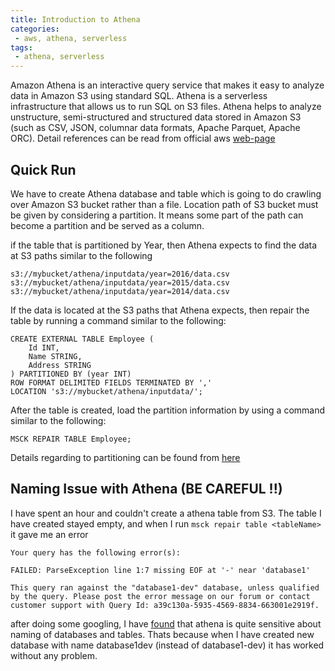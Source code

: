 ```yaml
---
title: Introduction to Athena
categories:
 - aws, athena, serverless
tags:
 - athena, serverless
---
```


Amazon Athena is an interactive query service that makes it easy to analyze data in Amazon S3 using standard SQL. Athena is a serverless infrastructure that allows us to run SQL on S3 files. Athena helps to analyze unstructure, semi-structured and structured data stored in Amazon S3 (such as CSV, JSON, columnar data formats, Apache Parquet, Apache ORC). Detail references can be read from official aws [web-page](https://docs.aws.amazon.com/athena/latest/ug/getting-started.html)

## Quick Run

We have to create Athena database and table which is going to do crawling over Amazon S3 bucket rather than a file. Location path of S3 bucket must be given by considering a partition. It means some part of the path can become a partition and be served as a column. 

if the table that is partitioned by Year, then Athena expects to find the data at S3 paths similar to the following

```
s3://mybucket/athena/inputdata/year=2016/data.csv
s3://mybucket/athena/inputdata/year=2015/data.csv
s3://mybucket/athena/inputdata/year=2014/data.csv
```

If the data is located at the S3 paths that Athena expects, then repair the table by running a command similar to the following:

```
CREATE EXTERNAL TABLE Employee (
    Id INT,
    Name STRING,
    Address STRING
) PARTITIONED BY (year INT)
ROW FORMAT DELIMITED FIELDS TERMINATED BY ','
LOCATION 's3://mybucket/athena/inputdata/';
```

After the table is created, load the partition information by using a command similar to the following: 

```
MSCK REPAIR TABLE Employee;
```

Details regarding to partitioning can be found from [here](https://aws.amazon.com/premiumsupport/knowledge-center/athena-empty-results/?nc1=h_ls)

## Naming Issue with Athena (BE CAREFUL !!)

I have spent an hour and couldn't create a athena table from S3. The table I have created stayed empty, and when I run `msck repair table <tableName>` it gave me an error

```
Your query has the following error(s):

FAILED: ParseException line 1:7 missing EOF at '-' near 'database1'

This query ran against the "database1-dev" database, unless qualified by the query. Please post the error message on our forum or contact customer support with Query Id: a39c130a-5935-4569-8834-663001e2919f.
```

after doing some googling, I have [found](https://forums.aws.amazon.com/thread.jspa?messageID=869230) that athena is quite sensitive about naming of databases and tables. Thats because when I have created new database with name database1dev (instead of database1-dev) it has worked without any problem. 